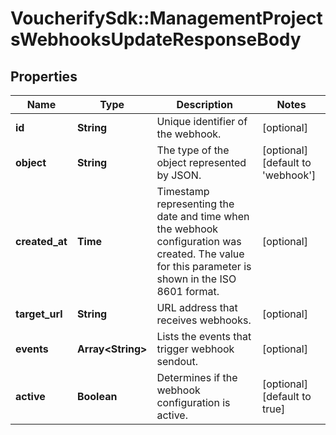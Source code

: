 # VoucherifySdk::ManagementProjectsWebhooksUpdateResponseBody

## Properties

| Name | Type | Description | Notes |
| ---- | ---- | ----------- | ----- |
| **id** | **String** | Unique identifier of the webhook. | [optional] |
| **object** | **String** | The type of the object represented by JSON. | [optional][default to &#39;webhook&#39;] |
| **created_at** | **Time** | Timestamp representing the date and time when the webhook configuration was created. The value for this parameter is shown in the ISO 8601 format. | [optional] |
| **target_url** | **String** | URL address that receives webhooks. | [optional] |
| **events** | **Array&lt;String&gt;** | Lists the events that trigger webhook sendout. | [optional] |
| **active** | **Boolean** | Determines if the webhook configuration is active. | [optional][default to true] |


